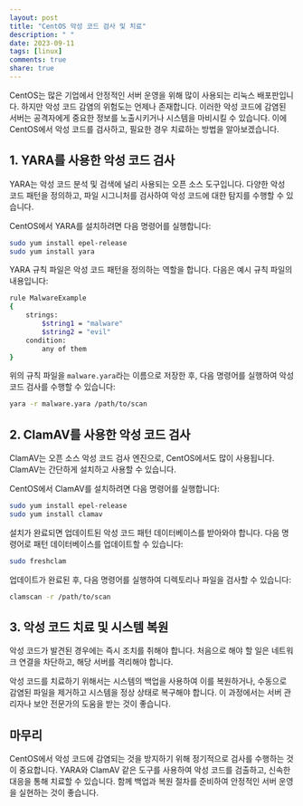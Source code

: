 ```yaml
---
layout: post
title: "CentOS 악성 코드 검사 및 치료"
description: " "
date: 2023-09-11
tags: [linux]
comments: true
share: true
---
```


CentOS는 많은 기업에서 안정적인 서버 운영을 위해 많이 사용되는 리눅스 배포판입니다. 하지만 악성 코드 감염의 위험도는 언제나 존재합니다. 이러한 악성 코드에 감염된 서버는 공격자에게 중요한 정보를 노출시키거나 시스템을 마비시킬 수 있습니다. 이에 CentOS에서 악성 코드를 검사하고, 필요한 경우 치료하는 방법을 알아보겠습니다.

## 1. YARA를 사용한 악성 코드 검사

YARA는 악성 코드 분석 및 검색에 널리 사용되는 오픈 소스 도구입니다. 다양한 악성 코드 패턴을 정의하고, 파일 시그니처를 검사하여 악성 코드에 대한 탐지를 수행할 수 있습니다. 

CentOS에서 YARA를 설치하려면 다음 명령어를 실행합니다:

```bash
sudo yum install epel-release
sudo yum install yara
```

YARA 규칙 파일은 악성 코드 패턴을 정의하는 역할을 합니다. 다음은 예시 규칙 파일의 내용입니다:

```bash
rule MalwareExample
{
    strings:
        $string1 = "malware"
        $string2 = "evil"
    condition:
        any of them
}
```

위의 규칙 파일을 `malware.yara`라는 이름으로 저장한 후, 다음 명령어를 실행하여 악성 코드 검사를 수행할 수 있습니다:

```bash
yara -r malware.yara /path/to/scan
```

## 2. ClamAV를 사용한 악성 코드 검사

ClamAV는 오픈 소스 악성 코드 검사 엔진으로, CentOS에서도 많이 사용됩니다. ClamAV는 간단하게 설치하고 사용할 수 있습니다.

CentOS에서 ClamAV를 설치하려면 다음 명령어를 실행합니다:

```bash
sudo yum install epel-release
sudo yum install clamav
```

설치가 완료되면 업데이트된 악성 코드 패턴 데이터베이스를 받아와야 합니다. 다음 명령어로 패턴 데이터베이스를 업데이트할 수 있습니다:

```bash
sudo freshclam
```

업데이트가 완료된 후, 다음 명령어를 실행하여 디렉토리나 파일을 검사할 수 있습니다:

```bash
clamscan -r /path/to/scan
```

## 3. 악성 코드 치료 및 시스템 복원

악성 코드가 발견된 경우에는 즉시 조치를 취해야 합니다. 처음으로 해야 할 일은 네트워크 연결을 차단하고, 해당 서버를 격리해야 합니다.

악성 코드를 치료하기 위해서는 시스템의 백업을 사용하여 이를 복원하거나, 수동으로 감염된 파일을 제거하고 시스템을 정상 상태로 복구해야 합니다. 이 과정에서는 서버 관리자나 보안 전문가의 도움을 받는 것이 좋습니다.

## 마무리

CentOS에서 악성 코드에 감염되는 것을 방지하기 위해 정기적으로 검사를 수행하는 것이 중요합니다. YARA와 ClamAV 같은 도구를 사용하여 악성 코드를 검출하고, 신속한 대응을 통해 치료할 수 있습니다. 함께 백업과 복원 절차를 준비하여 안정적인 서버 운영을 실현하는 것이 좋습니다.